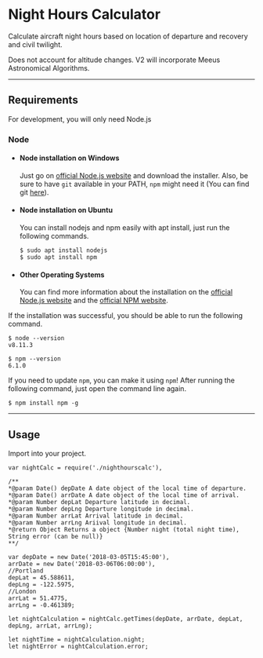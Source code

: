 # Night Hours Calculator

Calculate aircraft night hours based on location of departure and recovery and civil twilight.

Does not account for altitude changes. V2 will incorporate Meeus Astronomical Algorithms.

---
## Requirements

For development, you will only need Node.js

### Node
- #### Node installation on Windows

  Just go on [official Node.js website](https://nodejs.org/) and download the installer.
Also, be sure to have `git` available in your PATH, `npm` might need it (You can find git [here](https://git-scm.com/)).

- #### Node installation on Ubuntu

  You can install nodejs and npm easily with apt install, just run the following commands.

      $ sudo apt install nodejs
      $ sudo apt install npm

- #### Other Operating Systems
  You can find more information about the installation on the [official Node.js website](https://nodejs.org/) and the [official NPM website](https://npmjs.org/).

If the installation was successful, you should be able to run the following command.

    $ node --version
    v8.11.3

    $ npm --version
    6.1.0

If you need to update `npm`, you can make it using `npm`! After running the following command, just open the command line again.

    $ npm install npm -g

---

## Usage

Import into your project.

    var nightCalc = require('./nighthourscalc'),
    
    /**
    *@param Date() depDate A date object of the local time of departure.
    *@param Date() arrDate A date object of the local time of arrival.
    *@param Number depLat Departure latitude in decimal.
    *@param Number depLng Departure longitude in decimal.
    *@param Number arrLat Arrival latitude in decimal.
    *@param Number arrLng Ariival longitude in decimal.
    *@return Object Returns a object {Number night (total night time), String error (can be null)}
    **/

    var depDate = new Date('2018-03-05T15:45:00'),
    arrDate = new Date('2018-03-06T06:00:00'),
    //Portland
    depLat = 45.588611,
    depLng = -122.5975,
    //London
    arrLat = 51.4775,
    arrLng = -0.461389;
    
    let nightCalculation = nightCalc.getTimes(depDate, arrDate, depLat, depLng, arrLat, arrLng);

    let nightTime = nightCalculation.night;
    let nightError = nightCalculation.error;
